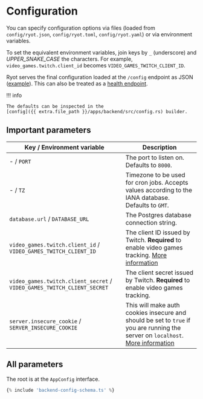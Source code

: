 # Configuration

You can specify configuration options via files (loaded from `config/ryot.json`,
`config/ryot.toml`, `config/ryot.yaml`) or via environment variables.

To set the equivalent environment variables, join keys by `_` (underscore) and
_UPPER_SNAKE_CASE_ the characters. For example, `video_games.twitch.client_id`
becomes `VIDEO_GAMES_TWITCH_CLIENT_ID`.

Ryot serves the final configuration loaded at the `/config` endpoint as JSON
([example](https://ryot.fly.dev/config)). This can also be treated as a [health
endpoint](https://learn.microsoft.com/en-us/azure/architecture/patterns/health-endpoint-monitoring).

!!! info

    The defaults can be inspected in the
    [config]({{ extra.file_path }}/apps/backend/src/config.rs) builder.

## Important parameters

| Key / Environment variable                                              | Description                                                                                                                                                                  |
| ----------------------------------------------------------------------- | ---------------------------------------------------------------------------------------------------------------------------------------------------------------------------- |
| - / `PORT`                                                              | The port to listen on. Defaults to `8000`.                                                                                                                                   |
| - / `TZ`                                                                | Timezone to be used for cron jobs. Accepts values according to the IANA database. Defaults to `GMT`.                                                                         |
| `database.url` / `DATABASE_URL`                                         | The Postgres database connection string.                                                                                                                                     |
| `video_games.twitch.client_id` / `VIDEO_GAMES_TWITCH_CLIENT_ID`         | The client ID issued by Twitch. **Required** to enable video games tracking. [More information](guides/video-games.md)                                                       |
| `video_games.twitch.client_secret` / `VIDEO_GAMES_TWITCH_CLIENT_SECRET` | The client secret issued by Twitch. **Required** to enable video games tracking.                                                                                             |
| `server.insecure_cookie` / `SERVER_INSECURE_COOKIE`                     | This will make auth cookies insecure and should be set to `true` if you are running the server on `localhost`. [More information](https://github.com/IgnisDa/ryot/issues/23) |

## All parameters

The root is at the `AppConfig` interface.

```ts
{% include 'backend-config-schema.ts' %}
```
